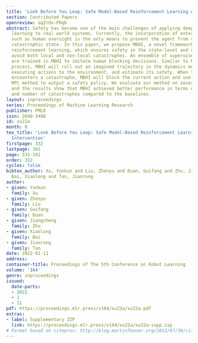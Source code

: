 ```yaml
---
title: 'Look Before You Leap: Safe Model-Based Reinforcement Learning with Human Intervention'
section: Contributed Papers
openreview: oqZrUx-PRqb
abstract: Safety has become one of the main challenges of applying deep reinforcement
  learning to real world systems. Currently, the incorporation of external knowledge
  such as human oversight is the only means to prevent the agent from visiting the
  catastrophic state. In this paper, we propose MBHI, a novel framework for safe model-based
  reinforcement learning, which ensures safety in the state-level and can effectively
  avoid both local and non-local catastrophes. An ensemble of supervised learners
  are trained in MBHI to imitate human blocking decisions. Similar to human decision-making
  process, MBHI will roll out an imagined trajectory in the dynamics model before
  executing actions to the environment, and estimate its safety. When the imagination
  encounters a catastrophe, MBHI will block the current action and use an efficient
  MPC method to output a safety policy. We evaluate our method on several safety tasks,
  and the results show that MBHI achieved better performance in terms of sample efficiency
  and number of catastrophes compared to the baselines.
layout: inproceedings
series: Proceedings of Machine Learning Research
publisher: PMLR
issn: 2640-3498
id: xu22a
month: 0
tex_title: 'Look Before You Leap: Safe Model-Based Reinforcement Learning with Human
  Intervention'
firstpage: 332
lastpage: 341
page: 332-341
order: 332
cycles: false
bibtex_author: Xu, Yunkun and Liu, Zhenyu and Duan, Guifang and Zhu, Jiangcheng and
  Bai, Xiaolong and Tan, Jianrong
author:
- given: Yunkun
  family: Xu
- given: Zhenyu
  family: Liu
- given: Guifang
  family: Duan
- given: Jiangcheng
  family: Zhu
- given: Xiaolong
  family: Bai
- given: Jianrong
  family: Tan
date: 2022-01-11
address:
container-title: Proceedings of The 5th Conference on Robot Learning
volume: '164'
genre: inproceedings
issued:
  date-parts:
  - 2022
  - 1
  - 11
pdf: https://proceedings.mlr.press/v164/xu22a/xu22a.pdf
extras:
- label: Supplementary ZIP
  link: https://proceedings.mlr.press/v164/xu22a/xu22a-supp.zip
# Format based on citeproc: http://blog.martinfenner.org/2013/07/30/citeproc-yaml-for-bibliographies/
---
```

